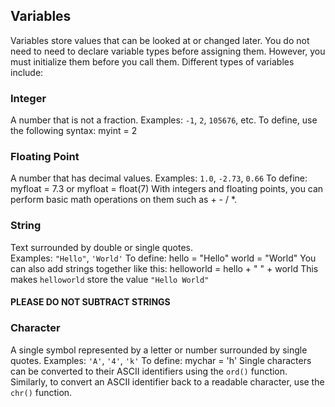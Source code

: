 ## Variables
Variables store values that can be looked at or changed later. You do not need to need to declare variable types before assigning them. However, you must initialize them before you call them. Different types of variables include:

### Integer

A number that is not a fraction.
Examples: `-1`, `2`, `105676`, etc.
To define, use the following syntax: 
    myint = 2

### Floating Point

A number that has decimal values. 
Examples: `1.0`, `-2.73`, `0.66`
To define:
	myfloat = 7.3
or
	myfloat = float(7)
With integers and floating points, you can perform basic math operations on them such as + - / *.

### String
Text surrounded by double or single quotes.  
Examples: `"Hello"`, `'World'`
To define: 
	hello = "Hello"
	world = "World"
You can also add strings together like this: 
	helloworld = hello + " " + world
This makes `helloworld` store the value `"Hello World"`
#### PLEASE DO NOT SUBTRACT STRINGS

### Character
A single symbol represented by a letter or number surrounded by single quotes. 
Examples: `'A'`, `'4'`, `'k'`
To define: 
	mychar = 'h'
Single characters can be converted to their ASCII identifiers using the `ord()` function. Similarly, to convert an ASCII identifier back to a readable character, use the `chr()` function.